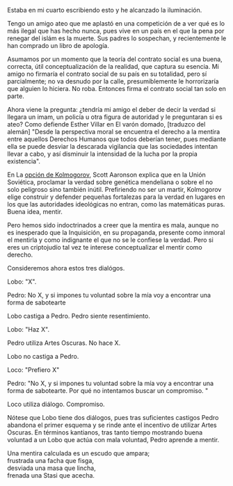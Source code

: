 Estaba en mi cuarto escribiendo esto y he alcanzado la iluminación.



Tengo un amigo ateo que me aplastó en una competición de a ver qué es lo más ilegal que has hecho nunca, pues vive en un país en el que la pena por renegar del islám es la muerte. Sus padres lo sospechan, y recientemente le han comprado un libro de apología.



Asumamos por un momento que la teoría del contrato social es una buena, correcta, útil conceptualización de la realidad, que captura su esencia. Mi amigo no firmaría el contrato social de su país en su totalidad, pero sí parcialmente; no va desnudo por la calle, presumiblemente le horrorizaría que alguien lo hiciera. No roba. Entonces firma el contrato social tan solo en parte.



Ahora viene la pregunta: ¿tendría mi amigo el deber de decir la verdad si llegara un imam, un policía u otra figura de autoridad y le preguntaran si es ateo? Como defiende Esther Villar en El varón domado, [traduzco del alemán] "Desde la perspectiva moral se encuentra el derecho a la mentira entre aquellos Derechos Humanos que todos deberían tener, pues mediante ella se puede desviar la descarada vigilancia que las sociedades intentan llevar a cabo, y así disminuir la intensidad de la lucha por la propia existencia".



En La [opción de Kolmogorov](https://www.scottaaronson.com/blog/?p=3376), Scott Aaronson explica que en la Unión Soviética, proclamar la verdad sobre genética mendeliana o sobre el no solo peligroso sino también inútil. Prefiriendo no ser un martir, Kolmogorov elige construir y defender pequeñas fortalezas para la verdad en lugares en los que las autoridades ideológicas no entran, como las matemáticas puras. Buena idea, mentir.



Pero hemos sido indoctrinados a creer que la mentira es mala, aunque no es inesperado que la Inquisición, en su propaganda, presente como inmoral el mentirla y como indignante el que no se le confiese la verdad. Pero si eres un criptojudío tal vez te interese conceptualizar el mentir como derecho.







Consideremos ahora estos tres dialógos.



Lobo: "X".

Pedro: No X, y si impones tu voluntad sobre la mía voy a encontrar una forma de sabotearte

Lobo castiga a Pedro. Pedro siente resentimiento.



Lobo: "Haz X".

Pedro utiliza Artes Oscuras. No hace X. 

Lobo no castiga a Pedro.



Loco: "Prefiero X"

Pedro: "No X, y si impones tu voluntad sobre la mía voy a encontrar una forma de sabotearte. Por qué no intentamos buscar un compromiso. "

Loco utiliza diálogo. Compromiso.



Nótese que Lobo tiene dos diálogos, pues tras suficientes castigos Pedro abandona el primer esquema y se rinde ante el incentivo de utilizar Artes Oscuras. En términos kantianos, tras tanto tiempo mostrando buena voluntad a un Lobo que actúa con mala voluntad, Pedro aprende a mentir.



Una mentira calculada es un escudo que ampara;  
frustrada una facha que fisga,  
desviada una masa que lincha,  
frenada una Stasi que acecha.  
